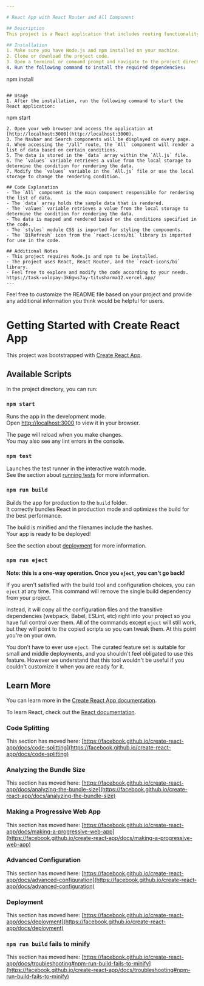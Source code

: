 ```yaml
---

# React App with React Router and All Component

## Description
This project is a React application that includes routing functionality using React Router. It also features an `All` component that renders a list of data based on certain conditions.

## Installation
1. Make sure you have Node.js and npm installed on your machine.
2. Clone or download the project code.
3. Open a terminal or command prompt and navigate to the project directory.
4. Run the following command to install the required dependencies:
   ```
   npm install
   ```

## Usage
1. After the installation, run the following command to start the React application:
   ```
   npm start
   ```
2. Open your web browser and access the application at [http://localhost:3000](http://localhost:3000).
3. The Navbar and Search components will be displayed on every page.
4. When accessing the "/all" route, the `All` component will render a list of data based on certain conditions.
5. The data is stored in the `data` array within the `All.js` file.
6. The `values` variable retrieves a value from the local storage to determine the condition for rendering the data.
7. Modify the `values` variable in the `All.js` file or use the local storage to change the rendering condition.

## Code Explanation
- The `All` component is the main component responsible for rendering the list of data.
- The `data` array holds the sample data that is rendered.
- The `values` variable retrieves a value from the local storage to determine the condition for rendering the data.
- The data is mapped and rendered based on the conditions specified in the code.
- The `styles` module CSS is imported for styling the components.
- The `BiRefresh` icon from the `react-icons/bi` library is imported for use in the code.

## Additional Notes
- This project requires Node.js and npm to be installed.
- The project uses React, React Router, and the `react-icons/bi` library.
- Feel free to explore and modify the code according to your needs.
https://task-volopay-3k6gws7ay-titusharma12.vercel.app/
---
```


Feel free to customize the README file based on your project and provide any additional information you think would be helpful for users.
# Getting Started with Create React App

This project was bootstrapped with [Create React App](https://github.com/facebook/create-react-app).

## Available Scripts

In the project directory, you can run:

### `npm start`

Runs the app in the development mode.\
Open [http://localhost:3000](http://localhost:3000) to view it in your browser.

The page will reload when you make changes.\
You may also see any lint errors in the console.

### `npm test`

Launches the test runner in the interactive watch mode.\
See the section about [running tests](https://facebook.github.io/create-react-app/docs/running-tests) for more information.

### `npm run build`

Builds the app for production to the `build` folder.\
It correctly bundles React in production mode and optimizes the build for the best performance.

The build is minified and the filenames include the hashes.\
Your app is ready to be deployed!

See the section about [deployment](https://facebook.github.io/create-react-app/docs/deployment) for more information.

### `npm run eject`

**Note: this is a one-way operation. Once you `eject`, you can't go back!**

If you aren't satisfied with the build tool and configuration choices, you can `eject` at any time. This command will remove the single build dependency from your project.

Instead, it will copy all the configuration files and the transitive dependencies (webpack, Babel, ESLint, etc) right into your project so you have full control over them. All of the commands except `eject` will still work, but they will point to the copied scripts so you can tweak them. At this point you're on your own.

You don't have to ever use `eject`. The curated feature set is suitable for small and middle deployments, and you shouldn't feel obligated to use this feature. However we understand that this tool wouldn't be useful if you couldn't customize it when you are ready for it.

## Learn More

You can learn more in the [Create React App documentation](https://facebook.github.io/create-react-app/docs/getting-started).

To learn React, check out the [React documentation](https://reactjs.org/).

### Code Splitting

This section has moved here: [https://facebook.github.io/create-react-app/docs/code-splitting](https://facebook.github.io/create-react-app/docs/code-splitting)

### Analyzing the Bundle Size

This section has moved here: [https://facebook.github.io/create-react-app/docs/analyzing-the-bundle-size](https://facebook.github.io/create-react-app/docs/analyzing-the-bundle-size)

### Making a Progressive Web App

This section has moved here: [https://facebook.github.io/create-react-app/docs/making-a-progressive-web-app](https://facebook.github.io/create-react-app/docs/making-a-progressive-web-app)

### Advanced Configuration

This section has moved here: [https://facebook.github.io/create-react-app/docs/advanced-configuration](https://facebook.github.io/create-react-app/docs/advanced-configuration)

### Deployment

This section has moved here: [https://facebook.github.io/create-react-app/docs/deployment](https://facebook.github.io/create-react-app/docs/deployment)

### `npm run build` fails to minify

This section has moved here: [https://facebook.github.io/create-react-app/docs/troubleshooting#npm-run-build-fails-to-minify](https://facebook.github.io/create-react-app/docs/troubleshooting#npm-run-build-fails-to-minify)
